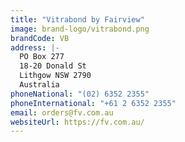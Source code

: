 ```yaml
---
title: "Vitrabond by Fairview"
image: brand-logo/vitrabond.png
brandCode: VB
address: |-
  PO Box 277
  18-20 Donald St
  Lithgow NSW 2790
  Australia
phoneNational: "(02) 6352 2355"
phoneInternational: "+61 2 6352 2355"
email: orders@fv.com.au
websiteUrl: https://fv.com.au/
---
```


